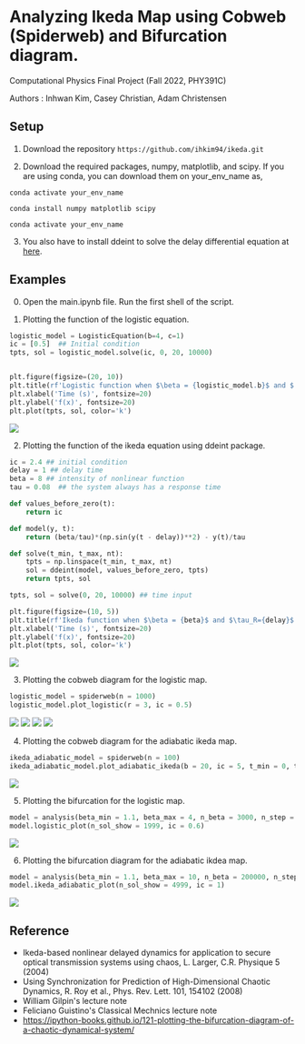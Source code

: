 # Analyzing Ikeda Map using Cobweb (Spiderweb) and Bifurcation diagram.

Computational Physics Final Project (Fall 2022, PHY391C)

Authors : Inhwan Kim, Casey Christian, Adam Christensen



## Setup

1. Download the repository
`https://github.com/ihkim94/ikeda.git`

2. Download the required packages, numpy, matplotlib, and scipy. If you are using conda, you can download them on your_env_name as,

```
conda activate your_env_name

conda install numpy matplotlib scipy  

conda activate your_env_name
```

3. You also have to install ddeint to solve the delay differential equation at [here](https://github.com/Zulko/ddeint).


## Examples

0. Open the main.ipynb file. Run the first shell of the script.

1. Plotting the function of the logistic equation.

```python
logistic_model = LogisticEquation(b=4, c=1)
ic = [0.5]  ## Initial condition
tpts, sol = logistic_model.solve(ic, 0, 20, 10000)


plt.figure(figsize=(20, 10))
plt.title(rf'Logistic function when $\beta = {logistic_model.b}$ and $ c = {logistic_model.c}$ ')
plt.xlabel('Time (s)', fontsize=20)
plt.ylabel('f(x)', fontsize=20)
plt.plot(tpts, sol, color='k')
```

![](figures/logistic_equation_function.jpg)

2. Plotting the function of the ikeda equation using ddeint package.

```python
ic = 2.4 ## initial condition
delay = 1 ## delay time
beta = 8 ## intensity of nonlinear function
tau = 0.08  ## the system always has a response time

def values_before_zero(t):
    return ic

def model(y, t):
    return (beta/tau)*(np.sin(y(t - delay))**2) - y(t)/tau

def solve(t_min, t_max, nt):
    tpts = np.linspace(t_min, t_max, nt)
    sol = ddeint(model, values_before_zero, tpts)
    return tpts, sol

tpts, sol = solve(0, 20, 10000) ## time input

plt.figure(figsize=(10, 5))
plt.title(rf'Ikeda function when $\beta = {beta}$ and $\tau_R={delay}$ and $\tau={tau}$')
plt.xlabel('Time (s)', fontsize=20)
plt.ylabel('f(x)', fontsize=20)
plt.plot(tpts, sol, color='k')
```

![](figures/ikeda_equation_function.jpg) 


3. Plotting the cobweb diagram for the logistic map.
```python
logistic_model = spiderweb(n = 1000)
logistic_model.plot_logistic(r = 3, ic = 0.5)
```
![](figures/cobweb_logistic1.jpg)
![](figures/cobweb_logistic2.jpg)
![](figures/cobweb_logistic3.jpg)
![](figures/cobweb_logistic4.jpg)


4. Plotting the cobweb diagram for the adiabatic ikeda map.

```python
ikeda_adiabatic_model = spiderweb(n = 100)
ikeda_adiabatic_model.plot_adiabatic_ikeda(b = 20, ic = 5, t_min = 0, t_max = 20, tn = 10000)
```

![](figures/cobweb_ikeda.jpg)


5. Plotting the bifurcation for the logistic map.

```python
model = analysis(beta_min = 1.1, beta_max = 4, n_beta = 3000, n_step = 5000)
model.logistic_plot(n_sol_show = 1999, ic = 0.6)
```

![](figures/bi_logistic.jpg)


6. Plotting the bifurcation diagram for the adiabatic ikdea map.

```python
model = analysis(beta_min = 1.1, beta_max = 10, n_beta = 200000, n_step = 5000)
model.ikeda_adiabatic_plot(n_sol_show = 4999, ic = 1)
```
![](figures/bi_ikeda.jpg)


## Reference

* Ikeda-based nonlinear delayed dynamics for application to secure optical transmission systems using chaos, L. Larger, C.R. Physique 5 (2004)
* Using Synchronization for Prediction of High-Dimensional Chaotic Dynamics, R. Roy et al., Phys. Rev. Lett. 101, 154102 (2008)
* William Gilpin's lecture note
* Feliciano Guistino's Classical Mechnics lecture note
* https://ipython-books.github.io/121-plotting-the-bifurcation-diagram-of-a-chaotic-dynamical-system/


